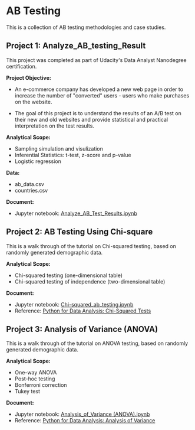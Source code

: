 # AB Testing
This is a collection of AB testing methodologies and case studies.


## Project 1: Analyze_AB_testing_Result
This project was completed as part of Udacity's Data Analyst Nanodegree certification. 

**Project Objective:**
- An e-commerce company has developed a new web page in order to increase the number of "converted" users - users who make purchases on the website.

- The goal of this project is to understand the results of an A/B test on their new and old websites and provide statistical and practical interpretation on the test results.

**Analytical Scope:**
- Sampling simulation and visulization
- Inferential Statistics: t-test, z-score and p-value
- Logistic regression

**Data:**
- ab_data.csv
- countries.csv

**Document:**
- Jupyter notebook: [Analyze_AB_Test_Results.ipynb](https://github.com/sohao0819/analyze_ab_test_result/blob/master/Analyze_AB_Test_Results.ipynb)

## Project 2: AB Testing Using Chi-square
This is a walk through of the tutorial on Chi-squared testing, based on randomly generated demographic data. 

**Analytical Scope:**
- Chi-squared testing (one-dimensional table)
- Chi-squared testing of independence (two-dimensional table)

**Document:**
- Jupyter notebook: [Chi-squared_ab_testing.ipynb](https://github.com/sohao0819/ab_testing/blob/master/2.%20Chi-squared_ab_testing.ipynb)
- Reference: [Python for Data Analysis: Chi-Squared Tests](http://hamelg.blogspot.com/2015/11/python-for-data-analysis-part-25-chi.html)

## Project 3: Analysis of Variance (ANOVA)
This is a walk through of the tutorial on ANOVA testing, based on randomly generated demographic data. 

**Analytical Scope:**
- One-way ANOVA
- Post-hoc testing 
- Bonferroni correction
- Tukey test

**Document:**
- Jupyter notebook: [Analysis_of_Variance (ANOVA).ipynb](https://github.com/sohao0819/ab_testing/blob/master/3.%20Analysis_of_Variance%20(ANOVA).ipynb)
- Reference: [Python for Data Analysis: Analysis of Variance](http://hamelg.blogspot.com/2015/11/python-for-data-analysis-part-25-chi.html)

